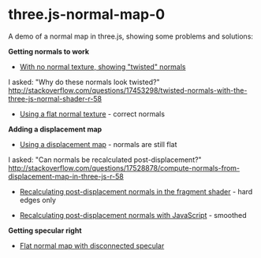 three.js-normal-map-0
=====================

A demo of a normal map in three.js, showing some problems and solutions:

**Getting normals to work**

- [With no normal texture, showing "twisted" normals](http://meetar.github.io/three.js-normal-map-0/index0.html)

I asked: "Why do these normals look twisted?"
http://stackoverflow.com/questions/17453298/twisted-normals-with-the-three-js-normal-shader-r-58

- [Using a flat normal texture](http://meetar.github.io/three.js-normal-map-0/index2.html) - correct normals

**Adding a displacement map**
- [Using a displacement map](http://meetar.github.io/three.js-normal-map-0/index3.html) - normals are still flat

I asked: "Can normals be recalculated post-displacement?" http://stackoverflow.com/questions/17528878/compute-normals-from-displacement-map-in-three-js-r-58

- [Recalculating post-displacement normals in the fragment shader](http://meetar.github.io/three.js-normal-map-0/index6.html) - hard edges only

- [Recalculating post-displacement normals with JavaScript](http://meetar.github.io/three.js-normal-map-0/index14.html) - smoothed

**Getting specular right**

- [Flat normal map with disconnected specular](http://meetar.github.io/three.js-normal-map-0/spec01.html)
